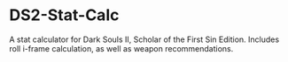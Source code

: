 # DS2-Stat-Calc
A stat calculator for Dark Souls II, Scholar of the First Sin Edition. Includes roll i-frame calculation, as well as weapon recommendations.

